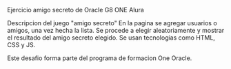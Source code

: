 Ejercicio amigo secreto de Oracle G8 ONE Alura

Descripcion del juego "amigo secreto" En la pagina se agregar usuarios o amigos, una vez hecha la lista. Se procede a elegir aleatoriamente y mostrar el resultado del amigo secreto elegido. Se usan tecnologias como HTML, CSS y JS.

Este desafio forma parte del programa de formacion One Oracle.
